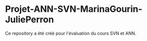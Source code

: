 # Projet-ANN-SVN-MarinaGourin-JuliePerron
Ce repository a été créé pour l'évaluation du cours SVN et ANN.

